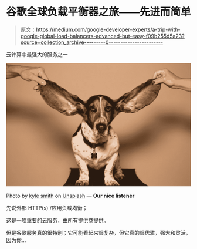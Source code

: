 # 谷歌全球负载平衡器之旅——先进而简单

> 原文：<https://medium.com/google-developer-experts/a-trip-with-google-global-load-balancers-advanced-but-easy-f09b255d5a23?source=collection_archive---------0----------------------->

云计算中最强大的服务之一

![](img/16f65785b788168fda6c43eadebf7836.png)

Photo by [kyle smith](https://unsplash.com/@roller1?utm_source=medium&utm_medium=referral) on [Unsplash](https://unsplash.com?utm_source=medium&utm_medium=referral) — **Our nice listener**

先说外部 HTTP(s) /应用负载均衡；

这是一项重要的云服务，由所有提供商提供。

但是谷歌服务真的很特别；它可能看起来很复杂，但它真的很优雅，强大和灵活，因为你…